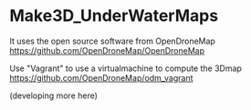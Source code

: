 # Make3D_UnderWaterMaps

It uses the open source software from OpenDroneMap
https://github.com/OpenDroneMap/OpenDroneMap

Use "Vagrant" to use a virtualmachine to compute the 3Dmap
https://github.com/OpenDroneMap/odm_vagrant

(developing more here)
